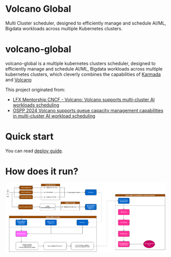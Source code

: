 # Volcano Global
Multi Cluster scheduler, designed to efficiently manage and schedule AI/ML, Bigdata workloads across multiple Kubernetes clusters.

# volcano-global

volcano-global is a multiple kubernetes clusters scheduler, designed to efficiently manage and schedule AI/ML,
Bigdata workloads across multiple kubernetes clusters,
which cleverly combines the capabilities of [Karmada](https://karmada.io/) and [Volcano](https://volcano.sh/en/)

This project originated from:
- [LFX Mentorship CNCF - Volcano: Volcano supports multi-cluster AI workloads scheduling](https://mentorship.lfx.linuxfoundation.org/project/132a4971-6969-4ca6-a695-783ece3ac768)
- [OSPP 2024 Volcano supports queue capacity management capabilities in multi-cluster AI workload scheduling](https://summer-ospp.ac.cn/org/prodetail/243ba0505?list=org&navpage=org)

# Quick start

You can read [deploy guide](docs/deploy/README).

# How does it run?

![volcano global design](docs/imgs/volcano_global_design.png)
